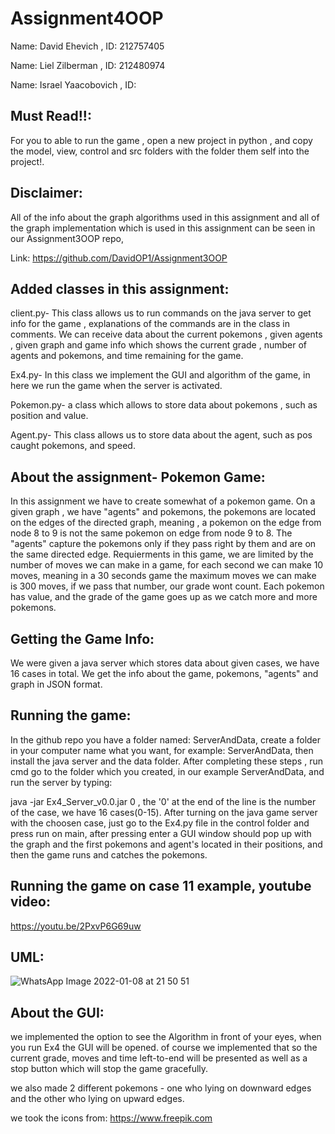 # Assignment4OOP
Name: David Ehevich , ID:  212757405

Name: Liel Zilberman , ID: 212480974

Name: Israel Yaacobovich ,  ID: 

Must Read!!:
--
For you to able to run the game , open a new project in python , and copy the model, view, control and src folders with the folder them self into the project!.


Disclaimer:
--
All of the info about the graph algorithms used in this assignment and all of the graph implementation which is used in this assignment can be seen in our Assignment3OOP repo,

Link: https://github.com/DavidOP1/Assignment3OOP

Added classes in this assignment:
--
client.py- This class allows us to run commands on the java server to get info for the game , explanations of the commands are in the class in comments. We can receive data about the current pokemons , given agents , given graph and game info which shows the current grade , number of agents and pokemons, and time remaining for the game.

Ex4.py- In this class we implement the GUI and algorithm of the game, in here we run the game when the server is activated.

Pokemon.py- a class which allows to store data about pokemons , such as position and value.

Agent.py- This class allows us to store data about the agent, such as pos caught pokemons, and speed.

About the assignment- Pokemon Game:
--
In this assignment we have to create somewhat of a pokemon game. On a given graph , we have "agents" and pokemons, the pokemons are located on the edges of the directed graph, meaning , a pokemon on the edge from node 8 to 9 is not the same pokemon on edge from node 9 to 8. The "agents" capture the pokemons only if they pass right by them and are on the same directed edge. Requierments in this game, we are limited by the number of moves we can make in a game, for each second we can make 10 moves, meaning in a 30 seconds game the maximum moves we can make is 300 moves, if we pass that number, our grade wont count. Each pokemon has value, and the grade of the game goes up as we catch more and more pokemons. 

Getting the Game Info:
--
We were given a java server which stores data about given cases, we have 16 cases in total. We get the info about the game, pokemons, "agents" and graph in JSON format.

Running the game:
--
In the github repo you have a folder named: ServerAndData, create a folder in your computer name what you want, for example: ServerAndData, then install the java server and the data folder. After completing these steps , run cmd go to the folder which you created, in our example ServerAndData, and run the server by typing:

java -jar Ex4_Server_v0.0.jar 0  , the '0'  at the end of the line is the number of the case, we have 16 cases(0-15).
After turning on the java game server with the choosen case, just go to the Ex4.py file in the control folder and press run on main, after pressing enter a GUI window should pop up with the graph and the first pokemons and agent's located in their positions, and then the game runs and catches the pokemons.

Running the game on case 11 example, youtube video:
--
https://youtu.be/2PxvP6G69uw

UML:
--
![WhatsApp Image 2022-01-08 at 21 50 51](https://user-images.githubusercontent.com/54214707/148657977-b19caf6c-2caf-41b1-8415-7e74db39e34a.jpeg)

About the GUI:
--
we implemented the option to see the Algorithm in front of your eyes, when you run Ex4 the GUI will be opened.
of course we implemented that so the current grade, moves and time left-to-end will be presented as well as a stop button which will stop the game gracefully.

we also made 2 different pokemons - one who lying on downward edges and the other who lying on upward edges.

we took the icons from: https://www.freepik.com


